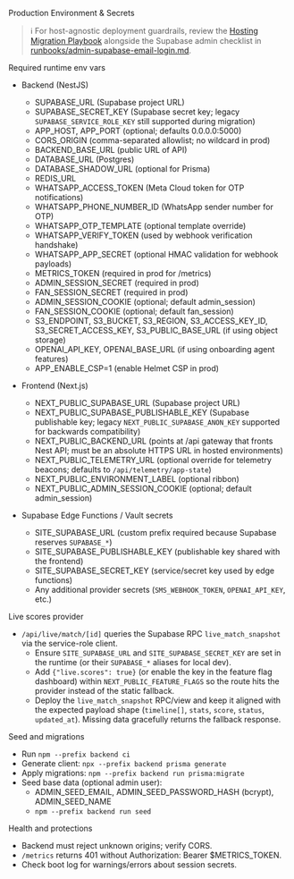 Production Environment & Secrets

> ℹ️ For host-agnostic deployment guardrails, review the
> [Hosting Migration Playbook](hosting-migration.md) alongside the Supabase
> admin checklist in
> [runbooks/admin-supabase-email-login.md](runbooks/admin-supabase-email-login.md).

Required runtime env vars

- Backend (NestJS)
  - SUPABASE_URL (Supabase project URL)
  - SUPABASE_SECRET_KEY (Supabase secret key; legacy `SUPABASE_SERVICE_ROLE_KEY` still supported during migration)
  - APP_HOST, APP_PORT (optional; defaults 0.0.0.0:5000)
  - CORS_ORIGIN (comma-separated allowlist; no wildcard in prod)
  - BACKEND_BASE_URL (public URL of API)
  - DATABASE_URL (Postgres)
  - DATABASE_SHADOW_URL (optional for Prisma)
  - REDIS_URL
  - WHATSAPP_ACCESS_TOKEN (Meta Cloud token for OTP notifications)
  - WHATSAPP_PHONE_NUMBER_ID (WhatsApp sender number for OTP)
  - WHATSAPP_OTP_TEMPLATE (optional template override)
  - WHATSAPP_VERIFY_TOKEN (used by webhook verification handshake)
  - WHATSAPP_APP_SECRET (optional HMAC validation for webhook payloads)
  - METRICS_TOKEN (required in prod for /metrics)
  - ADMIN_SESSION_SECRET (required in prod)
  - FAN_SESSION_SECRET (required in prod)
  - ADMIN_SESSION_COOKIE (optional; default admin_session)
  - FAN_SESSION_COOKIE (optional; default fan_session)
  - S3_ENDPOINT, S3_BUCKET, S3_REGION, S3_ACCESS_KEY_ID, S3_SECRET_ACCESS_KEY, S3_PUBLIC_BASE_URL (if using object storage)
  - OPENAI_API_KEY, OPENAI_BASE_URL (if using onboarding agent features)
  - APP_ENABLE_CSP=1 (enable Helmet CSP in prod)

- Frontend (Next.js)
  - NEXT_PUBLIC_SUPABASE_URL (Supabase project URL)
  - NEXT_PUBLIC_SUPABASE_PUBLISHABLE_KEY (Supabase publishable key; legacy `NEXT_PUBLIC_SUPABASE_ANON_KEY` supported for backwards compatibility)
  - NEXT_PUBLIC_BACKEND_URL (points at /api gateway that fronts Nest API; must be an absolute HTTPS URL in hosted environments)
  - NEXT_PUBLIC_TELEMETRY_URL (optional override for telemetry beacons; defaults to `/api/telemetry/app-state`)
  - NEXT_PUBLIC_ENVIRONMENT_LABEL (optional ribbon)
  - NEXT_PUBLIC_ADMIN_SESSION_COOKIE (optional; default admin_session)

- Supabase Edge Functions / Vault secrets
  - SITE_SUPABASE_URL (custom prefix required because Supabase reserves `SUPABASE_*`)
  - SITE_SUPABASE_PUBLISHABLE_KEY (publishable key shared with the frontend)
  - SITE_SUPABASE_SECRET_KEY (service/secret key used by edge functions)
  - Any additional provider secrets (`SMS_WEBHOOK_TOKEN`, `OPENAI_API_KEY`, etc.)

Live scores provider

- `/api/live/match/[id]` queries the Supabase RPC `live_match_snapshot` via the service-role client.
  - Ensure `SITE_SUPABASE_URL` and `SITE_SUPABASE_SECRET_KEY` are set in the runtime (or their `SUPABASE_*` aliases for local dev).
  - Add `{"live.scores": true}` (or enable the key in the feature flag dashboard) within `NEXT_PUBLIC_FEATURE_FLAGS` so the route hits the provider instead of the static fallback.
  - Deploy the `live_match_snapshot` RPC/view and keep it aligned with the expected payload shape (`timeline[]`, `stats`, `score`, `status`, `updated_at`). Missing data gracefully returns the fallback response.

Seed and migrations

- Run `npm --prefix backend ci`
- Generate client: `npx --prefix backend prisma generate`
- Apply migrations: `npm --prefix backend run prisma:migrate`
- Seed base data (optional admin user):
  - ADMIN_SEED_EMAIL, ADMIN_SEED_PASSWORD_HASH (bcrypt), ADMIN_SEED_NAME
  - `npm --prefix backend run seed`

Health and protections

- Backend must reject unknown origins; verify CORS.
- `/metrics` returns 401 without Authorization: Bearer $METRICS_TOKEN.
- Check boot log for warnings/errors about session secrets.
